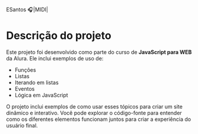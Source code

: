 ESantos 🎧|MIDI|
# Descrição do projeto

Este projeto foi desenvolvido como parte do curso de **JavaScript para WEB** da Alura. Ele inclui exemplos de uso de:

- Funções
- Listas
- Iterando em listas
- Eventos
- Lógica em JavaScript

O projeto inclui exemplos de como usar esses tópicos para criar um site dinâmico e interativo. Você pode explorar o código-fonte para entender como os diferentes elementos funcionam juntos para criar a experiência do usuário final.
